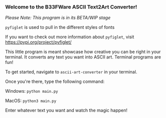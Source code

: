 ### Welcome to the B33FWare ASCII Text2Art Converter!

*Please Note: This program is in its BETA/WIP stage*

```pyfiglet``` is used to pull in the different styles of fonts

If you want to check out more information about ```pyfiglet```, visit https://pypi.org/project/pyfiglet/

This little program is meant showcase how creative you can be right in your terminal. It converts any text you want into ASCII art. Terminal programs are fun!

To get started, navigate to ```ascii-art-converter``` in your terminal.

Once you're there, type the following command:
  
  Windows: ```python main.py```
  
  MacOS: ```python3 main.py```

Enter whatever text you want and watch the magic happen!
